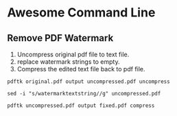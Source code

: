 Awesome Command Line
==============================

Remove PDF Watermark
---------------------------------------
1. Uncompress original pdf file to text file.
2. replace watermark strings to empty.
3. Compress the edited text file back to pdf file.

`pdftk original.pdf output uncompressed.pdf uncompress`

`sed -i "s/watermarktextstring//g" uncompressed.pdf`

`pdftk uncompressed.pdf output fixed.pdf compress`
